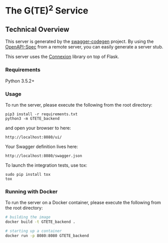 # The G(TE)<sup>2</sup> Service


## Technical Overview
This server is generated by the [swagger-codegen](https://github.com/swagger-api/swagger-codegen) project. By using the
[OpenAPI-Spec](https://github.com/swagger-api/swagger-core/wiki) from a remote server, you can easily generate a server stub.  

This server uses the [Connexion](https://github.com/zalando/connexion) library on top of Flask.

### Requirements
Python 3.5.2+

### Usage
To run the server, please execute the following from the root directory:

```
pip3 install -r requirements.txt
python3 -m GTETE_backend
```

and open your browser to here:

```
http://localhost:8080/ui/
```

Your Swagger definition lives here:

```
http://localhost:8080/swagger.json
```

To launch the integration tests, use tox:
```
sudo pip install tox
tox
```

### Running with Docker

To run the server on a Docker container, please execute the following from the root directory:

```bash
# building the image
docker build -t GTETE_backend .

# starting up a container
docker run -p 8080:8080 GTETE_backend
```